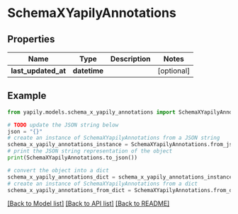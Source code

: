 # SchemaXYapilyAnnotations


## Properties

Name | Type | Description | Notes
------------ | ------------- | ------------- | -------------
**last_updated_at** | **datetime** |  | [optional] 

## Example

```python
from yapily.models.schema_x_yapily_annotations import SchemaXYapilyAnnotations

# TODO update the JSON string below
json = "{}"
# create an instance of SchemaXYapilyAnnotations from a JSON string
schema_x_yapily_annotations_instance = SchemaXYapilyAnnotations.from_json(json)
# print the JSON string representation of the object
print(SchemaXYapilyAnnotations.to_json())

# convert the object into a dict
schema_x_yapily_annotations_dict = schema_x_yapily_annotations_instance.to_dict()
# create an instance of SchemaXYapilyAnnotations from a dict
schema_x_yapily_annotations_from_dict = SchemaXYapilyAnnotations.from_dict(schema_x_yapily_annotations_dict)
```
[[Back to Model list]](../README.md#documentation-for-models) [[Back to API list]](../README.md#documentation-for-api-endpoints) [[Back to README]](../README.md)


